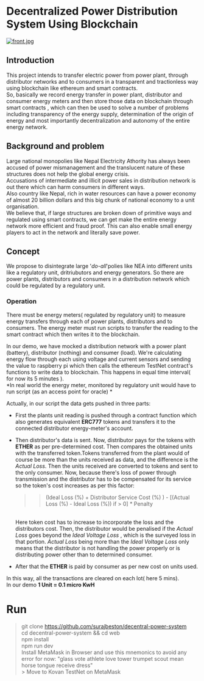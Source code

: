 # Decentralized Power Distribution System Using Blockchain

[![front.jpg](https://i.postimg.cc/7PNyZsfs/front.jpg)](https://postimg.cc/F116Pxb3)

## Introduction 

This project intends to transfer electric power from power plant, through distributor networks and to consumers in a transparent and
tractionless way using blockchain like ethereum and smart contracts. <br />
So, basically we record energy transfer in power plant, distributor and consumer energy meters and then store those data on blockchain through smart contracts 
, which can then be used to solve a number of problems including transparency of the energy supply, determination of the origin of energy and most importantly 
decentralization and autonomy of the entire energy network.<br />

## Background and problem

Large national monopolies like Nepal Electricity Athority has always been accused of power mismanagement and the translucent nature of these structures
does not help the global energy crisis. <br />
Accusations of intermediate and illicit power sales in distribution network is out there which can harm consumers in different ways. <br>
Also country like Nepal, rich in water resources can have a power economy of almost 20 billion dollars and this big chunk of national economy to a unit organisation.
<br />
We believe that, if large structures are broken down of primitive ways and regulated using smart contracts, we can get make the entire energy network more efficient
and fraud proof. This can also enable small energy players to act in the network and literally save power.<br>

## Concept

We propose to disintegrate large '*do-all*'polies like NEA into different units like a regulatory unit, dritriubutors and energy generators. So there are power plants, distributors 
and consumers in a distribution network which could be regulated by a regulatory unit. 


### Operation 

There must be energy meters( regulated by regulatory unit) to measure energy transfers through each of power plants, distributors and to consumers. The energy meter
must run scripts to transfer the reading to the smart contract which then writes it to the blockchain. <br />

In our demo, we have mocked a distribution network with a power plant (battery), distributor (nothing) and consumer (load). We're calculating energy flow through 
each using voltage and current sensors and sending the value to raspberry pi which then calls the ethereum TestNet contract's functions to write data to blockchain. This happens in
equal time interval( for now its 5 minutes ). <br /> *In real world the energy meter, monitored by regulatory unit would have to run script (as an access point for oracle) *

Actually, in our script the data gets pushed in three parts: 
- First the plants unit reading is pushed through a contract function which also generates equivalent **ERC777** tokens and transfers it to the connected distributor energy-meter's account.
- Then distributor's data is sent. Now, distributor pays for the tokens with **ETHER** as per pre-determined cost. Then compares the obtained units with the transferred token.Tokens transferred from 
the plant would of course be more than the units received as data, and the difference is the *Actual Loss*. Then the units received are converted to tokens and sent to the only consumer. Now, because there's loss of power through transmission
and the distributor has to be compensated for its service so the token's cost increases as per this factor: <br />

  >> (Ideal Loss (%) + Distributor Service Cost (%) ) -  [(Actual Loss (%) - Ideal Loss (%)) if > 0]  * Penalty
  
  <br /> Here token cost has to increase to incorporate the loss and the distributors cost. Then, the distributor would be penalised if the *Actual Loss* goes beyond the *Ideal Voltage Loss* 
 , which is the surveyed loss in that portion. *Actual Loss* being more than the *Ideal Voltage Loss* only means that the distributor is not handling the 
 power properly or is distributing power other than to determined consumer. <br />
 
 - After that the **ETHER** is paid by consumer as per new cost on units used.
 
 In this way, all the transactions are cleared on each lot( here 5 mins). <br />
 In our demo **1 Unit = 0.1 micro KwH**


# Run

> git clone https://github.com/surajbeston/decentral-power-system <br />
> cd decentral-power-system && cd web <br />
> npm install <br/>
> npm run dev <br/>
> Install MetaMask in Browser and use this mnemonics to avoid any error for now: "glass vote athlete love tower trumpet scout mean horse tongue receive dress" <br/>>
> Move to Kovan TestNet on MetaMask <br />